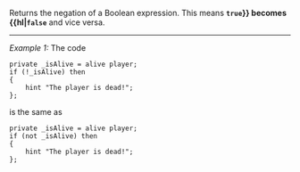 Returns the negation of a Boolean expression. This means **`true`}} becomes {{hl|`false`** and vice versa.


---
*Example 1:*
The code

```sqf
private _isAlive = alive player;
if (!_isAlive) then
{
	hint "The player is dead!";
};
```
is the same as

```sqf
private _isAlive = alive player;
if (not _isAlive) then
{
	hint "The player is dead!";
};
```